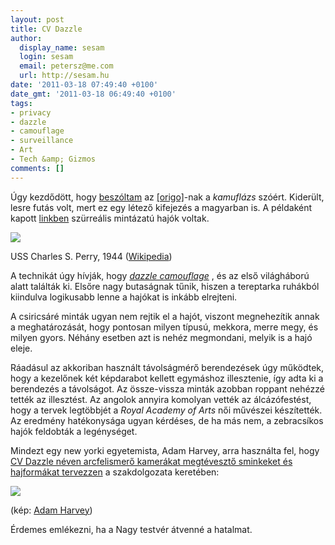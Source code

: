 ```yaml
---
layout: post
title: CV Dazzle
author:
  display_name: sesam
  login: sesam
  email: petersz@me.com
  url: http://sesam.hu
date: '2011-03-18 07:49:40 +0100'
date_gmt: '2011-03-18 06:49:40 +0100'
tags:
- privacy
- dazzle
- camouflage
- surveillance
- Art
- Tech &amp; Gizmos
comments: []
---
```


Úgy kezdődött, hogy [beszóltam](http://twitter.com/#!/sesam/status/47750601345482752) az [[origo]](http://www.origo.hu/techbazis/szamitogep/20110304-a-regi-pct-is-feltamasztja-a-jolicloud.html)-nak a _kamuflázs_ szóért. Kiderült, lesre futás volt, mert ez egy létező kifejezés a magyarban is. A példaként kapott [linkben](http://miafene.hu/cimke-archivum/kamuflazs) szürreális mintázatú hajók voltak.

![](http://sesam.hu/wp-content/uploads/2011/03/800px-USS_Charles_S._Sperry.jpg)

USS Charles S. Perry, 1944 ([Wikipedia](http://en.wikipedia.org/wiki/File:USS_Charles_S._Sperry.jpg))

A technikát úgy hívják, hogy _[dazzle camouflage](http://en.wikipedia.org/wiki/Dazzle_camouflage)_ , és az első világháború alatt találták ki. Elsőre nagy butaságnak tűnik, hiszen a tereptarka ruhákból kiindulva logikusabb lenne a hajókat is inkább elrejteni.

A csiricsáré minták ugyan nem rejtik el a hajót, viszont megnehezítik annak a meghatározását, hogy pontosan milyen típusú, mekkora, merre megy, és milyen gyors. Néhány esetben azt is nehéz megmondani, melyik is a hajó eleje.

Ráadásul az akkoriban használt távolságmérő berendezések úgy működtek, hogy a kezelőnek két képdarabot kellett egymáshoz illesztenie, így adta ki a berendezés a távolságot. Az össze-vissza minták azobban roppant nehézzé tették az illesztést. Az angolok annyira komolyan vették az álcázófestést, hogy a tervek legtöbbjét a _Royal Academy of Arts_ női művészei készítették. Az eredmény hatékonysága ugyan kérdéses, de ha más nem, a zebracsíkos hajók feldobták a legénységet.

Mindezt egy new yorki egyetemista, Adam Harvey, arra használta fel, hogy [CV Dazzle néven arcfelismerő kamerákat megtévesztő sminkeket és hajformákat tervezzen](http://cvdazzle.com) a szakdolgozata keretében:

[![](http://sesam.hu/wp-content/uploads/2011/03/comparison_lg.jpg)](http://cvdazzle.com)

(kép: [Adam Harvey](http://cvdazzle.com))

Érdemes emlékezni, ha a Nagy testvér átvenné a hatalmat.
